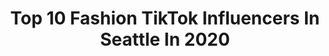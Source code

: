 ---
title: Top 10 Fashion TikTok Influencers In Seattle In 2020
description: >-
  Find top fashion TikTok influencers in Seattle in 2020. Most popular hashtags: #fashion #seattle #happyathome #aesthetic.
platform: TikTok
profiles:
  - username: "mrrlittle"
    fullname: >-
      Mrr Little
    location: "United States"
    followers: 11598
    engagement: 1064
    commentsToLikes: 0.031808
    id: ck87u0xrv4lr80j78g7wp6t7o
    verified: false
    hashtags: "#supersuit, #quarantinelife, #fitted, #bros"
  - username: "plumsoju"
    fullname: >-
      Yang
    location: "United States"
    followers: 132339
    engagement: 2301
    commentsToLikes: 0.019322
    id: ck8hmxw5mo9ee0j782iox4vi7
    verified: false
    hashtags: "#stepchickens, #father, #naruto, #learnchinese"
  - username: "lauren.mey"
    fullname: >-
      Lauren Meyer
    location: "United States"
    followers: 12013
    engagement: 2257
    commentsToLikes: 0.011261
    id: ck9vbc5f0mhb30j7864mkti5u
    verified: false
    hashtags: "#myoutfit, #dreamy, #btsarmy, #lisa"
  - username: "poisezee"
    fullname: >-
      BossLady Z & BossBab
    location: "United States"
    followers: 6083
    engagement: 566
    commentsToLikes: 0.045581
    id: ck9jw7q64vc6v0j78se5seo3r
    verified: false
    hashtags: "#celebratenurses, #teamsenegal, #favoritememories, #fun"
  - username: "icravecornbread"
    fullname: >-
      ALΞЖ LICHTΞNHAN
    location: "United States"
    followers: 4400
    engagement: 2063
    commentsToLikes: 0.074931
    id: cka0vtdy5zyt10i78y3vi66yv
    verified: false
    hashtags: "#whatismyname, #moralofthestory, #foryou, #painting"
  - username: "joellefriend"
    fullname: >-
      Joelle
    location: "United States"
    followers: 50724
    engagement: 1116
    commentsToLikes: 0.029454
    id: ck9fg84ue0npy0j78nuqxv4w9
    verified: true
    hashtags: "#passover, #catlover, #lakehouse, #california"
  - username: "ralphromeo_"
    fullname: >-
      ralphromeo
    location: "United States"
    followers: 5427
    engagement: 1123
    commentsToLikes: 0.024526
    id: ckamgqqdwd1e00i78bb6smgjf
    verified: false
    hashtags: "#airforce1, #tutorial, #foryoy, #reebok"
  - username: "bakeria"
    fullname: >-
      .
    location: "United States"
    followers: 21682
    engagement: 1310
    commentsToLikes: 0.015342
    id: ck8w09vcgyh2z0j78mqt7uwbr
    verified: false
    hashtags: "#breakfast, #werkitfromhome, #iansomerhalder, #mealprep"
  - username: "funfaxwithmacts"
    fullname: >-
      Funfactswithmax
    location: "United States"
    followers: 5169
    engagement: 1445
    commentsToLikes: 0.015777
    id: ckac95fz9fvzf0i78pr7g75qg
    verified: false
    hashtags: "#baseball, #fashion, #finland, #dinosaurs"
  - username: "weights_n_freedom"
    fullname: >-
      Savannah Glembin
    location: "United States"
    followers: 40160
    engagement: 986
    commentsToLikes: 0.018638
    id: cka6ko44tzt8t0i78dwnqtht8
    verified: false
    hashtags: "#myaesthestic, #jeepgirl, #truefriends, #goldenhour"
---